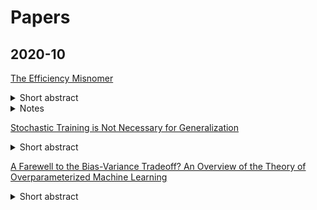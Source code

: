 # Papers

## 2020-10

[The Efficiency Misnomer](https://arxiv.org/abs/2110.12894)
<details>
<summary>Short abstract</summary>
Model efficiency is a critical aspect of developing and deploying machine learning models.
</details>
<details>
<summary>Notes</summary>
</details>

[Stochastic Training is Not Necessary for Generalization](https://arxiv.org/abs/2109.14119)
<details>
<summary>Short abstract</summary>
It is widely believed that the implicit regularization of stochastic gradient descent (SGD) is fundamental to the impressive generalization behavior we observe in neural networks. In this work, we demonstrate that non-stochastic full-batch training can achieve strong performance on CIFAR-10 that is on-par with SGD, using modern architectures in settings with and without data augmentation.
</details>

[A Farewell to the Bias-Variance Tradeoff? An Overview of the Theory of Overparameterized Machine Learning](https://arxiv.org/abs/2109.02355)
<details>
<summary>Short abstract</summary>
Overparameterized models are excessively complex with respect to the size of the training dataset, which results in them perfectly fitting (i.e., interpolating) the training data, which is usually noisy. Such interpolation of noisy data is traditionally associated with detrimental overfitting, and yet a wide range of interpolating models -- from simple linear models to deep neural networks -- have recently been observed to generalize extremely well on fresh test data. Indeed, the recently discovered double descent phenomenon has revealed that highly overparameterized models often improve over the best underparameterized model in test performance
</details>

